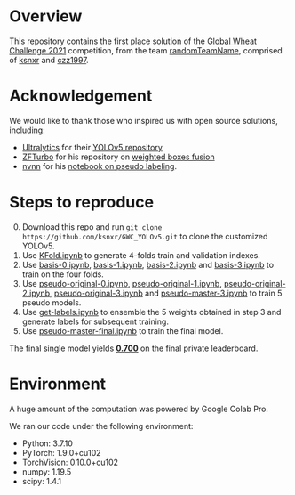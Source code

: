 # Overview
This repository contains the first place solution of the [Global Wheat Challenge 2021](https://www.aicrowd.com/challenges/global-wheat-challenge-2021) competition, from the team [randomTeamName](https://www.aicrowd.com/challenges/global-wheat-challenge-2021/teams/randomTeamName), comprised of [ksnxr](https://www.aicrowd.com/participants/ksnxr) and [czz1997](https://www.aicrowd.com/participants/czz1997).

# Acknowledgement

We would like to thank those who inspired us with open source solutions, including: 

* [Ultralytics](https://github.com/ultralytics) for their [YOLOv5 repository](https://github.com/ultralytics/yolov5)
* [ZFTurbo](https://github.com/zfturbo) for his repository on [weighted boxes fusion](https://github.com/ZFTurbo/Weighted-Boxes-Fusion)
* [nvnn](https://www.kaggle.com/nvnnghia) for his [notebook on pseudo labeling](https://www.kaggle.com/nvnnghia/yolov5-pseudo-labeling).


# Steps to reproduce
0. Download this repo and run `git clone https://github.com/ksnxr/GWC_YOLOv5.git` to clone the customized YOLOv5.
1. Use [KFold.ipynb](KFold.ipynb) to generate 4-folds train and validation indexes.
2. Use [basis-0.ipynb](basis/basis-0.ipynb), [basis-1.ipynb](basis/basis-1.ipynb), [basis-2.ipynb](basis/basis-2.ipynb) and [basis-3.ipynb](basis/basis-3.ipynb) to train on the four folds.
3. Use [pseudo-original-0.ipynb](pseudo/pseudo-original-0.ipynb), [pseudo-original-1.ipynb](pseudo/pseudo-original-1.ipynb), [pseudo-original-2.ipynb](pseudo/pseudo-original-2.ipynb), [pseudo-original-3.ipynb](pseudo/pseudo-original-3.ipynb) and [pseudo-master-3.ipynb](pseudo/pseudo-master-3.ipynb) to train 5 pseudo models.
4. Use [get-labels.ipynb](get-labels.ipynb) to ensemble the 5 weights obtained in step 3 and generate labels for subsequent training.
5. Use [pseudo-master-final.ipynb](pseudo-master-final.ipynb) to train the final model.

The final single model yields [**0.700**](https://www.aicrowd.com/challenges/global-wheat-challenge-2021/submissions/149238) on the final private leaderboard.
# Environment
A huge amount of the computation was powered by Google Colab Pro.

We ran our code under the following environment:

* Python: 3.7.10
* PyTorch: 1.9.0+cu102
* TorchVision: 0.10.0+cu102
* numpy: 1.19.5
* scipy: 1.4.1